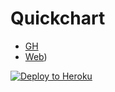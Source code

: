 # Quickchart
- [GH]([https://github.com/linkwarden/linkwarden](https://github.com/typpo/quickchart))
- [Web](https://quickchart.io/))

[![Deploy to Heroku](https://www.herokucdn.com/deploy/button.svg)](https://heroku.com/deploy?template=https://github.com/kaerez/heroku/quickchart)
